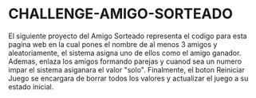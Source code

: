 # CHALLENGE-AMIGO-SORTEADO



El siguiente proyecto del Amigo Sorteado representa el codigo para esta pagina web en la cual pones el nombre de al menos 3 amigos y aleatoriamente, el sistema asigna uno de ellos como el amigo ganador. Ademas, enlaza los amigos formando parejas y cuanod sea un numero impar el sistema asiganara el valor "solo". Finalmente, el boton Reiniciar Juego se encargara de borrar todos los valores y actualizar el juego a su estado inicial.

